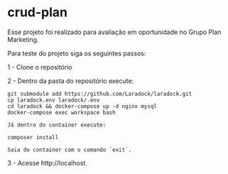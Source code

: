 # crud-plan
Esse projeto foi realizado para avaliação em oportunidade no Grupo Plan Marketing.

Para teste do projeto siga os seguintes passos:

1 - Clone o repositório

2 - Dentro da pasta do repositório execute:
    
    git submodule add https://github.com/Laradock/laradock.git
    cp laradock.env laradock/.env
    cd laradock && docker-compose up -d nginx mysql
    docker-compose exec workspace bash

    Já dentro do container execute: 

    composer install

    Saia do container com o comando `exit`.

3 - Acesse http://localhost.

